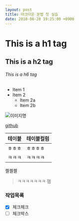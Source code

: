 ```yaml
---
layout: post
title: 마크다운 문법 첫 실습
date: 2018-06-28 19:25:00 +0900
---
```


# This is a h1 tag
## This is a h2 tag
###### This is a h6 tag

* Item 1
* Item 2
  * Item 2a
  * Item 2b


![이미지명](/images/2018_04_12_01.jpg)

[github](https://parkjungwoon.github.io)


|테이블|테이블컬럼|
|------| ------|
|ㅎㅎㅎ|ㅎㅎㅎㅎ|
|ㅋㅋㅋ|ㅋㅋㅋㅋ|

켈켈켈
> ㅋㅋㅋㅋㅋㅋㅋ
> 잼


### 작업목록
- [x] 체크체크
- [ ] 체크박스
